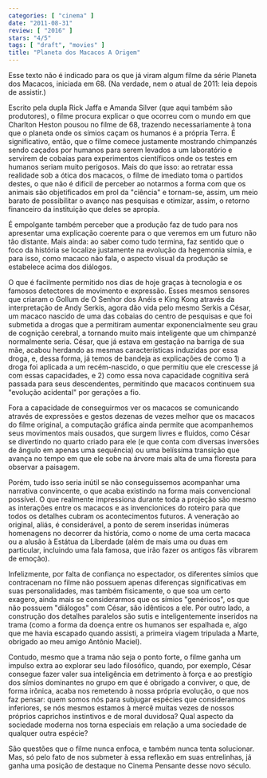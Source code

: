 ```yaml
---
categories: [ "cinema" ]
date: "2011-08-31"
review: [ "2016" ]
stars: "4/5"
tags: [ "draft", "movies" ]
title: "Planeta dos Macacos A Origem"
---
```

Esse texto não é indicado para os que já viram algum filme da série
Planeta dos Macacos, iniciada em 68. (Na verdade, nem o atual de 2011:
leia depois de assistir.)

Escrito pela dupla Rick Jaffa e Amanda Silver (que aqui também são
produtores), o filme procura explicar o que ocorreu com o mundo em que
Charlton Heston pousou no filme de 68, trazendo necessariamente à tona
que o planeta onde os símios caçam os humanos é a própria Terra. É
significativo, então, que o filme comece justamente mostrando chimpanzés
sendo caçados por humanos para serem levados a um laboratório e
servirem de cobaias para experimentos científicos onde os testes em
humanos seriam muito perigosos. Mais do que isso: ao retratar essa
realidade sob a ótica dos macacos, o filme de imediato toma o partidos
destes, o que não é difícil de perceber ao notarmos a forma com que
os animais são objetificados em prol da "ciência" e tornam-se, assim,
um meio barato de possibilitar o avanço nas pesquisas e otimizar, assim,
o retorno financeiro da instituição que deles se apropia.

É empolgante também perceber que a produção faz de tudo para nos
apresentar uma explicação coerente para o que veremos em um futuro
não tão distante. Mais ainda: ao saber como tudo termina, faz sentido
que o foco da história se localize justamente na evolução da hegemonia
símia, e para isso, como macaco não fala, o aspecto visual da produção
se estabelece acima dos diálogos.

O que é facilmente permitido nos dias de hoje graças à tecnologia e
os famosos detectores de movimento e expressão. Esses mesmos sensores
que criaram o Gollum de O Senhor dos Anéis e King Kong através da
interpretação de Andy Serkis, agora dão vida pelo mesmo Serkis a
César, um macaco nascido de uma das cobaias do centro de pesquisas e
que foi submetida a drogas que a permitiram aumentar exponencialmente
seu grau de cognição cerebral, a tornando muito mais inteligente que
um chimpanzé normalmente seria. César, que já estava em gestação na
barriga de sua mãe, acabou herdando as mesmas características induzidas
por essa droga, e, dessa forma, já temos de bandeja as explicações
de como 1) a droga foi aplicada a um recém-nascido, o que permitiu que
ele crescesse já com essas capacidades, e 2) como essa nova capacidade
cognitiva será passada para seus descendentes, permitindo que macacos
continuem sua "evolução acidental" por gerações a fio.

Fora a capacidade de conseguirmos ver os macacos se comunicando através
de expressões e gestos dezenas de vezes melhor que os macacos do filme
original, a computação gráfica ainda permite que acompanhemos seus
movimentos mais ousados, que surgem livres e fluidos, como César se
divertindo no quarto criado para ele (e que conta com diversas inversões
de ângulo em apenas uma sequência) ou uma belíssima transição que
avança no tempo em que ele sobe na árvore mais alta de uma floresta
para observar a paisagem.

Porém, tudo isso seria inútil se não conseguíssemos acompanhar uma
narrativa convincente, o que acaba existindo na forma mais convencional
possível. O que realmente impressiona durante toda a projeção são
mesmo as interações entre os macacos e as invencionices do roteiro para
que todos os detalhes cubram os acontecimentos futuros. A veneração ao
original, aliás, é considerável, a ponto de serem inseridas inúmeras
homenagens no decorrer da história, como o nome de uma certa macaca ou a
alusão à Estátua da Liberdade (além de mais uma ou duas em particular,
incluindo uma fala famosa, que irão fazer os antigos fãs vibrarem de
emoção).

Infelizmente, por falta de confiança no espectador, os diferentes símios
que contracenam no filme não possuem apenas diferenças significativas em
suas personalidades, mas também fisicamente, o que soa um certo exagero,
ainda mais se considerarmos que os símios "genéricos", os que não
possuem "diálogos" com César, são idênticos a ele. Por outro lado,
a construção dos detalhes paralelos são sutis e inteligentemente
inseridos na trama (como a forma da doença entre os humanos ser espalhada
e, algo que me havia escapado quando assisti, a primeira viagem tripulada
a Marte, obrigado ao meu amigo Antônio Maciel). 

Contudo, mesmo que a trama não seja o ponto forte, o filme ganha um
impulso extra ao explorar seu lado filosófico, quando, por exemplo,
César consegue fazer valer sua inteligência em detrimento à força
e ao prestígio dos símios dominantes no grupo em que é obrigado a
conviver, o que, de forma irônica, acaba nos remetendo à nossa própria
evolução, o que nos faz pensar: quem somos nós para subjugar espécies
que consideramos inferiores, se nós mesmos estamos à mercê muitas
vezes de nossos próprios caprichos instintivos e de moral duvidosa? Qual
aspecto da sociedade moderna nos torna especiais em relação a uma
sociedade de qualquer outra espécie?

São questões que o filme nunca enfoca, e também nunca tenta
solucionar. Mas, só pelo fato de nos submeter à essa reflexão em
suas entrelinhas, já ganha uma posição de destaque no Cinema Pensante
desse novo século.

